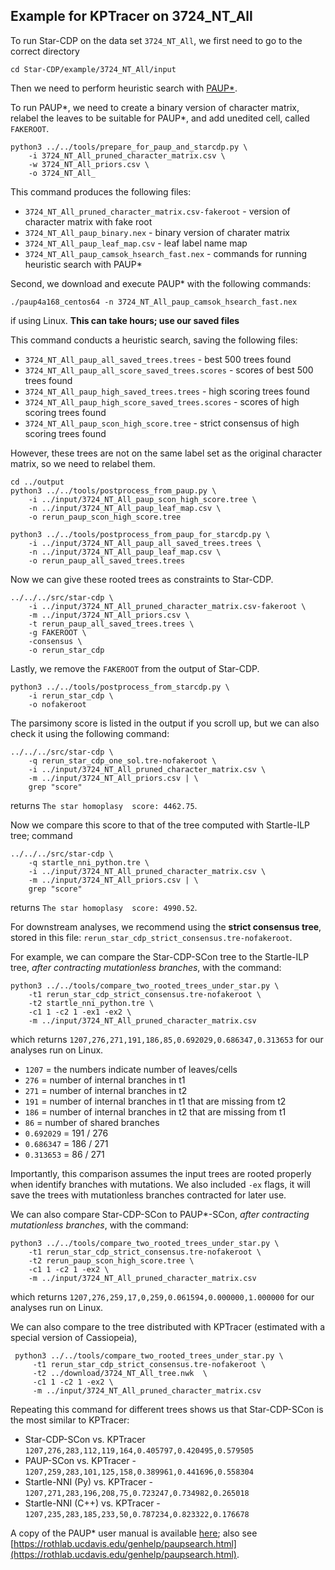 Example for KPTracer on 3724_NT_All
--------------------------------------

To run Star-CDP on the data set `3724_NT_All`, we first need to go to the correct directory
```
cd Star-CDP/example/3724_NT_All/input
```

Then we need to perform heuristic search with [PAUP*](https://paup.phylosolutions.com). 

To run PAUP*, we need to create a binary version of character matrix, relabel the leaves to be suitable for PAUP*, and add unedited cell, called `FAKEROOT`.
```
python3 ../../tools/prepare_for_paup_and_starcdp.py \
    -i 3724_NT_All_pruned_character_matrix.csv \
    -w 3724_NT_All_priors.csv \
    -o 3724_NT_All_
```

This command produces the following files: 
* `3724_NT_All_pruned_character_matrix.csv-fakeroot` - version of character matrix with fake root
* `3724_NT_All_paup_binary.nex` - binary version of charater matrix
* `3724_NT_All_paup_leaf_map.csv` - leaf label name map
* `3724_NT_All_paup_camsok_hsearch_fast.nex` - commands for running heuristic search with PAUP*

Second, we download and execute PAUP* with the following commands:
```
./paup4a168_centos64 -n 3724_NT_All_paup_camsok_hsearch_fast.nex
```
if using Linux. **This can take hours; use our saved files**

This command conducts a heuristic search, saving the following files:
* `3724_NT_All_paup_all_saved_trees.trees` - best 500 trees found
* `3724_NT_All_paup_all_score_saved_trees.scores` - scores of best 500 trees found
* `3724_NT_All_paup_high_saved_trees.trees` - high scoring trees found
* `3724_NT_All_paup_high_score_saved_trees.scores` - scores of high scoring trees found
* `3724_NT_All_paup_scon_high_score.tree` - strict consensus of high scoring trees found

However, these trees are not on the same label set as the original character matrix, so we need to relabel them.

```
cd ../output
python3 ../../tools/postprocess_from_paup.py \
    -i ../input/3724_NT_All_paup_scon_high_score.tree \
    -n ../input/3724_NT_All_paup_leaf_map.csv \
    -o rerun_paup_scon_high_score.tree
```

```
python3 ../../tools/postprocess_from_paup_for_starcdp.py \
    -i ../input/3724_NT_All_paup_all_saved_trees.trees \
    -n ../input/3724_NT_All_paup_leaf_map.csv \
    -o rerun_paup_all_saved_trees.trees
```

Now we can give these rooted trees as constraints to Star-CDP.
```
../../../src/star-cdp \
    -i ../input/3724_NT_All_pruned_character_matrix.csv-fakeroot \
    -m ../input/3724_NT_All_priors.csv \
    -t rerun_paup_all_saved_trees.trees \
    -g FAKEROOT \
    -consensus \
    -o rerun_star_cdp
```

Lastly, we remove the `FAKEROOT` from the output of Star-CDP.
```
python3 ../../tools/postprocess_from_starcdp.py \
    -i rerun_star_cdp \
    -o nofakeroot
```

The parsimony score is listed in the output if you scroll up, but we can also check it using the following command:
```
../../../src/star-cdp \
    -q rerun_star_cdp_one_sol.tre-nofakeroot \
    -i ../input/3724_NT_All_pruned_character_matrix.csv \
    -m ../input/3724_NT_All_priors.csv | \
    grep "score"
```
returns `The star homoplasy  score: 4462.75`.

Now we compare this score to that of the tree computed with Startle-ILP tree; command
```
../../../src/star-cdp \
    -q startle_nni_python.tre \
    -i ../input/3724_NT_All_pruned_character_matrix.csv \
    -m ../input/3724_NT_All_priors.csv | \
    grep "score"
```
returns `The star homoplasy  score: 4990.52`.

For downstream analyses, we recommend using the **strict consensus tree**, stored in this file: `rerun_star_cdp_strict_consensus.tre-nofakeroot`.

For example, we can compare the Star-CDP-SCon tree to the Startle-ILP tree, *after contracting mutationless branches*, with the command:
```
python3 ../../tools/compare_two_rooted_trees_under_star.py \
    -t1 rerun_star_cdp_strict_consensus.tre-nofakeroot \
    -t2 startle_nni_python.tre \
    -c1 1 -c2 1 -ex1 -ex2 \
    -m ../input/3724_NT_All_pruned_character_matrix.csv 
```
which returns `1207,276,271,191,186,85,0.692029,0.686347,0.313653` for our analyses run on Linux.
* `1207` = the numbers indicate number of leaves/cells
* `276` = number of internal branches in t1
* `271` = number of internal branches in t2
* `191` = number of internal branches in t1 that are missing from t2
* `186` = number of internal branches in t2 that are missing from t1
* `86` = number of shared branches
* `0.692029` = 191 / 276
* `0.686347` = 186 / 271
* `0.313653` = 86 / 271

Importantly, this comparison assumes the input trees are rooted properly when identify branches with mutations.
We also included `-ex` flags, it will save the trees with mutationless branches contracted for later use. 

We can also compare Star-CDP-SCon to PAUP*-SCon, *after contracting mutationless branches*, with the command:
```
python3 ../../tools/compare_two_rooted_trees_under_star.py \
    -t1 rerun_star_cdp_strict_consensus.tre-nofakeroot \
    -t2 rerun_paup_scon_high_score.tree \
    -c1 1 -c2 1 -ex2 \
    -m ../input/3724_NT_All_pruned_character_matrix.csv 
```
which returns `1207,276,259,17,0,259,0.061594,0.000000,1.000000` for our analyses run on Linux.

We can also compare to the tree distributed with KPTracer (estimated with a special version of Cassiopeia), 
```
 python3 ../../tools/compare_two_rooted_trees_under_star.py \
     -t1 rerun_star_cdp_strict_consensus.tre-nofakeroot \
     -t2 ../download/3724_NT_All_tree.nwk  \
     -c1 1 -c2 1 -ex2 \
     -m ../input/3724_NT_All_pruned_character_matrix.csv 
```

Repeating this command for different trees shows us that Star-CDP-SCon is the most similar to KPTracer:
* Star-CDP-SCon vs. KPTracer `1207,276,283,112,119,164,0.405797,0.420495,0.579505`
* PAUP-SCon vs. KPTracer -   `1207,259,283,101,125,158,0.389961,0.441696,0.558304`
* Startle-NNI (Py) vs. KPTracer - `1207,271,283,196,208,75,0.723247,0.734982,0.265018` 
* Startle-NNI (C++) vs. KPTracer - `1207,235,283,185,233,50,0.787234,0.823322,0.176678`

A copy of the PAUP* user manual is available [here](https://phylosolutions.com/paup-documentation/paupmanual.pdf); also see [https://rothlab.ucdavis.edu/genhelp/paupsearch.html](https://rothlab.ucdavis.edu/genhelp/paupsearch.html).
